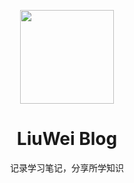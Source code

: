 <p align="center">
<img src="https://user-images.githubusercontent.com/11247099/145112184-a9ff6727-661c-439d-9ada-963124a281f7.png" height="150">
</p>

<h1 align="center">
LiuWei Blog
</h1>
<p align="center">
记录学习笔记，分享所学知识
</p>


